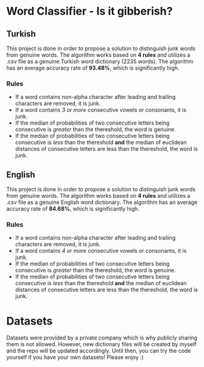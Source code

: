 # Word Classifier - Is it gibberish?

## Turkish
This project is done in order to propose a solution to distinguish junk words from genuine words. The algorithm works based on **4 rules** and utilizes a .csv file as a genuine Turkish word dictionary (2235 words). The algorithm has an average accuracy rate of **93.48%**, which is significantly high.

### Rules
- If a word contains non-alpha character after leading and trailing characters are removed, it is junk.
- If a word contains *3 or more* consecutive vowels or consonants, it is junk.
- If the median of probabilities of two consecutive letters being consecutive is *greater* than the thereshold, the word is genuine.
- If the median of probabilities of two consecutive letters being consecutive is *less* than the thereshold **and** the median of euclidean distances of consecutive letters are less than the thereshold, the word is junk.


## English
This project is done in order to propose a solution to distinguish junk words from genuine words. The algorithm works based on **4 rules** and utilizes a .csv file as a genuine English word dictionary. The algorithm has an average accuracy rate of **84.68%**, which is significantly high.

### Rules
- If a word contains non-alpha character after leading and trailing characters are removed, it is junk.
- If a word contains *4 or more* consecutive vowels or consonants, it is junk.
- If the median of probabilities of two consecutive letters being consecutive is *greater* than the thereshold, the word is genuine.
- If the median of probabilities of two consecutive letters being consecutive is *less* than the thereshold **and** the median of euclidean distances of consecutive letters are less than the thereshold, the word is junk.


# Datasets
Datasets were provided by a private company which is why publicly sharing them is not allowed. However, new dictionary files will be created by myself and the repo will be updated accordingly. Until then, you can try the code yourself if you have your own datasets! Please enjoy :)

